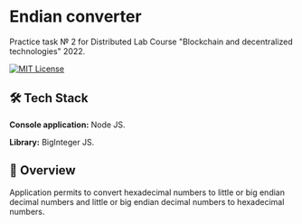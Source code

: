 # Endian converter

Practice task № 2 for Distributed Lab Course "Blockchain and decentralized technologies" 2022.

[![MIT License](https://img.shields.io/badge/License-MIT-green.svg)](https://choosealicense.com/licenses/mit/)


## 🛠 Tech Stack

**Console application:** Node JS.

**Library:** BigInteger JS.

## 🚀 Overview

Application permits to convert hexadecimal numbers to little or big endian decimal numbers and little or big endian decimal numbers to hexadecimal numbers.
